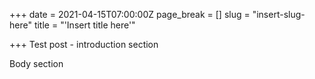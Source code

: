 +++
date = 2021-04-15T07:00:00Z
page_break = []
slug = "insert-slug-here"
title = "'Insert title here'"

+++
Test post - introduction section

Body section